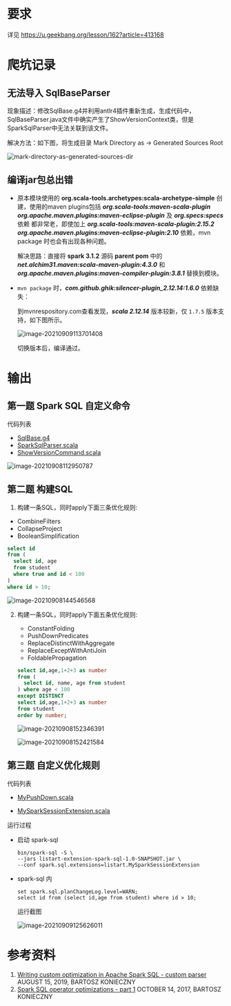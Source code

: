 # 要求

详见 https://u.geekbang.org/lesson/162?article=413168



# 爬坑记录

## 无法导入 SqlBaseParser

现象描述：修改SqlBase.g4并利用antlr4插件重新生成，生成代码中，SqlBaseParser.java文件中确实产生了ShowVersionContext类，但是SparkSqlParser中无法关联到该文件。

解决方法：如下图，将生成目录 Mark Directory as -> Generated Sources Root

![mark-directory-as-generated-sources-dir](images/README/mark-directory-as-generated-sources-dir.png)



## 编译jar包总出错

- 原本模块使用的 **org.scala-tools.archetypes:scala-archetype-simple** 创建，使用的maven plugins包括 ***org.scala-tools:maven-scala-plugin*** ***org.apache.maven.plugins:maven-eclipse-plugin*** 及 ***org.specs:specs*** 依赖 都非常老，即使加上 ***org.scala-tools:maven-scala-plugin:2.15.2*** ***org.apache.maven.plugins:maven-eclipse-plugin:2.10*** 依赖，mvn package 时也会有出现各种问题。

  解决思路：直接将 **spark 3.1.2** 源码 **parent pom** 中的 ***net.alchim31.maven:scala-maven-plugin:4.3.0*** 和 ***org.apache.maven.plugins:maven-compiler-plugin:3.8.1*** 替换到模块。

- `mvn package` 时，***com.github.ghik:silencer-plugin_2.12.14:1.6.0*** 依赖缺失：

  到mvnrespository.com查看发现，***scala 2.12.14*** 版本较新，仅 `1.7.5` 版本支持，如下图所示。

  ![image-20210909113701408](images/README/image-20210909113701408.png)

  切换版本后，编译通过。



# 输出

## 第一题 Spark SQL 自定义命令

代码列表

- [SqlBase.g4](todo/antlr4/org/apache/spark/sql/catalyst/parser/SqlBase.g4)
- [SparkSqlParser.scala](todo/scala/org/apache/spark/sql/execution/SparkSqlParser.scala)
- [ShowVersionCommand.scala](todo/scala/org/apache/spark/sql/execution/command/ShowVersionCommand.scala)

![image-20210908112950787](images/README/image-20210908112950787.png)



## 第二题 构建SQL

1. 构建一条SQL，同时apply下面三条优化规则: 

  - CombineFilters
  - CollapseProject
  - BooleanSimplification

  ```sql
  select id 
  from (
    select id, age 
    from student 
    where true and id < 100
  ) 
  where id > 10;
  ```

  ![image-20210908144546568](images/README/image-20210908144546568.png)

2. 构建一条SQL，同时apply下面五条优化规则:

   - ConstantFolding
   - PushDownPredicates
   - ReplaceDistinctWithAggregate
   - ReplaceExceptWithAntiJoin
   - FoldablePropagation

   ```sql
   select id,age,1+2+3 as number 
   from (
     select id, name, age from student
   ) where age < 100 
   except DISTINCT 
   select id,age,1+2+3 as number 
   from student 
   order by number;
   ```

   ![image-20210908152346391](images/README/image-20210908152346391.png)

   ![image-20210908152421584](images/README/image-20210908152421584.png)



## 第三题 自定义优化规则

代码列表

- [MyPushDown.scala](src/main/scala/listart/MyPushDown.scala)

- [MySparkSessionExtension.scala](src/main/scala/listart/MySparkSessionExtension.scala)



运行过程

- 启动 spark-sql

  ```shell
  bin/spark-sql -S \
  --jars listart-extension-spark-sql-1.0-SNAPSHOT.jar \
  --conf spark.sql.extensions=listart.MySparkSessionExtension
  ```

- spark-sql 内

  ```shell
  set spark.sql.planChangeLog.level=WARN;
  select id from (select id,age from student) where id > 10;
  ```

  运行截图

  ![image-20210909125626011](images/README/image-20210909125626011.png)

  

# 参考资料

1. [Writing custom optimization in Apache Spark SQL - custom parser](https://www.waitingforcode.com/apache-spark-sql/writing-custom-optimization-apache-spark-sql-custom-parser/read) AUGUST 15, 2019, BARTOSZ KONIECZNY
2. [Spark SQL operator optimizations - part 1](https://www.waitingforcode.com/apache-spark-sql/spark-sql-operator-optimizations-part-1/read) OCTOBER 14, 2017, BARTOSZ KONIECZNY

